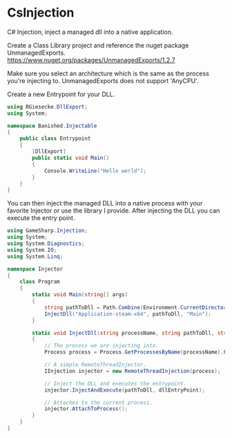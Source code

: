 # CsInjection
C# Injection, inject a managed dll into a native application.

Create a Class Library project and reference the nuget package UnmanagedExports.
https://www.nuget.org/packages/UnmanagedExports/1.2.7

Make sure you select an architecture which is the same as the process you're injecting to.
UnmanagedExports does not support 'AnyCPU'.

Create a new Entrypoint for your DLL.

```csharp
using RGiesecke.DllExport;
using System;

namespace Banished.Injectable
{
    public class Entrypoint
    {
        [DllExport]
        public static void Main()
        {
            Console.WriteLine("Hello world");
        }
    }
}
```

You can then inject the managed DLL into a native process with your favorite Injector or use the library I provide.
After injecting the DLL you can execute the entry point.

```csharp
using GameSharp.Injection;
using System;
using System.Diagnostics;
using System.IO;
using System.Linq;

namespace Injector
{
    class Program
    {
        static void Main(string[] args)
        {
            string pathToDll = Path.Combine(Environment.CurrentDirectory, "Banished.Injectable.dll");
            InjectDll("Application-steam-x64", pathToDll, "Main");
        }

        static void InjectDll(string processName, string pathToDll, string dllEntryPoint)
        {
            // The process we are injecting into.
            Process process = Process.GetProcessesByName(processName).FirstOrDefault();

            // A simple RemoteThreadInjector.
            IInjection injector = new RemoteThreadInjection(process);

            // Inject the DLL and executes the entrypoint.
            injector.InjectAndExecute(pathToDll, dllEntryPoint);

            // Attaches to the current process.
            injector.AttachToProcess();
        }
    }
}
```
